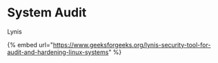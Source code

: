 # System Audit

Lynis

{% embed url="https://www.geeksforgeeks.org/lynis-security-tool-for-audit-and-hardening-linux-systems" %}




